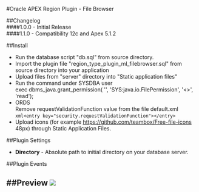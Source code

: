 #Oracle APEX Region Plugin - File Browser


##Changelog<br />
####1.0.0 - Initial Release<br />
####1.1.0 - Compatibility 12c and Apex 5.1.2<br />

##Install
- Run the database script "db.sql" from source directory.
- Import the plugin file "region_type_plugin_ml_filebrowser.sql" from source directory into your application
- Upload files from "server" directory into "Static application files"
- Run the command under SYSDBA user<br />
  exec dbms_java.grant_permission( '<OWNER>', 'SYS:java.io.FilePermission', '<<ALL FILES>>', 'read');
- ORDS<br />
  Remove requestValidationFunction value from the file default.xml<br />
  ```xml<entry key="security.requestValidationFunction"></entry>```
- Upload icons (for example https://github.com/teambox/Free-file-icons  48px) through Static Application Files.


##Plugin Settings
- **Directory** - Absolute path to initial directory on your database server.

##Plugin Events


##Preview
![](https://raw.githubusercontent.com/VladMl/ml_FileBrowser/master/preview.png)
---
